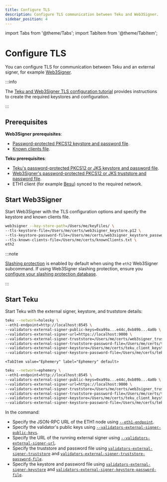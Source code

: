 ```yaml
---
title: Configure TLS
description: Configure TLS communication between Teku and Web3Signer.
sidebar_position: 4
---
```


import Tabs from '@theme/Tabs';
import TabItem from '@theme/TabItem';

# Configure TLS

You can configure TLS for communication between Teku and an external signer, for example [Web3Signer].

:::info

The [Teku and Web3Signer TLS configuration tutorial] provides instructions to create the required keystores and configuration.

:::

## Prerequisites

**Web3Signer prerequisites**:

- [Password-protected PKCS12 keystore and password file].
- [Known clients file].

**Teku prerequisites**:

- [Teku's password-protected PKCS12 or JKS keystore and password file].
- [Web3Signer's password-protected PKCS12 or JKS truststore and password file].
- ETH1 client (for example [Besu]) synced to the required network.

## Start Web3Signer

Start Web3Signer with the TLS configuration options and specify the keystore and known clients file.

```bash
web3signer --key-store-path=/Users/me/keyFiles/ \
--tls-keystore-file=/Users/me/certs/web3signer_keystore.p12 \
--tls-keystore-password-file=/Users/me/certs/web3signer_keystore_password.txt \
--tls-known-clients-file=/Users/me/certs/knownClients.txt \
eth2
```

:::note

[Slashing protection] is enabled by default when using the `eth2` Web3Signer subcommand. If using Web3Signer slashing protection, ensure you [configure your slashing protection database].

:::

## Start Teku

Start Teku with the external signer, keystore, and truststore details:

<Tabs>
  <TabItem value="Holesky" label="Holesky" default>

```bash
teku --network=holesky \
--eth1-endpoint=http://localhost:8545 \
--validators-external-signer-public-keys=0xa99a...e44c,0xb89b...4a0b \
--validators-external-signer-url=https://localhost:9000 \
--validators-external-signer-truststore=/Users/me/certs/web3signer_truststore.p12 \
--validators-external-signer-truststore-password-file=/Users/me/certs/truststore_pass.txt \
--validators-external-signer-keystore=/Users/me/certs/teku_client_keystore.p12 \
--validators-external-signer-keystore-password-file=/Users/me/certs/teku_keystore_password.txt
```
  </TabItem>

    <TabItem value="Ephemery" label="Ephemery" default>

```bash
teku --network=ephemery \
--eth1-endpoint=http://localhost:8545 \
--validators-external-signer-public-keys=0xa99a...e44c,0xb89b...4a0b \
--validators-external-signer-url=https://localhost:9000 \
--validators-external-signer-truststore=/Users/me/certs/web3signer_truststore.p12 \
--validators-external-signer-truststore-password-file=/Users/me/certs/truststore_pass.txt \
--validators-external-signer-keystore=/Users/me/certs/teku_client_keystore.p12 \
--validators-external-signer-keystore-password-file=/Users/me/certs/teku_keystore_password.txt
```
  </TabItem>
</Tabs>
In the command:

- Specify the JSON-RPC URL of the ETH1 node using [`--eth1-endpoint`](../../reference/cli/index.md#eth1-endpoint-eth1-endpoints).
- Specify the validator's public keys using [`--validators-external-signer-public-keys`](../../reference/cli/index.md#validators-external-signer-public-keys).
- Specify the URL of the running external signer using [`--validators-external-signer-url`](../../reference/cli/index.md#validators-external-signer-url).
- Specify the truststore and password file using [`validators-external-signer-truststore`](../../reference/cli/index.md#validators-external-signer-truststore) and [`validators-external-signer-truststore-password-file`](../../reference/cli/index.md#validators-external-signer-truststore-password-file).
- Specify the keystore and password file using [`validators-external-signer-keystore`](../../reference/cli/index.md#validators-external-signer-keystore) and [`validators-external-signer-keystore-password-file`](../../reference/cli/index.md#validators-external-signer-keystore-password-file).

<!-- links -->

[Web3Signer]: https://docs.web3signer.consensys.net/en/latest/
[Teku and Web3Signer TLS configuration tutorial]: ../../tutorials/configure-external-signer-tls.md
[Password-protected PKCS12 keystore and password file]: ../../tutorials/configure-external-signer-tls.md#web3signer-keystore-and-password-file
[Known clients file]: ../../tutorials/configure-external-signer-tls.md#3-create-the-known-clients-file
[Teku's password-protected PKCS12 or JKS keystore and password file]: ../../tutorials/configure-external-signer-tls.md#teku-keystore-and-password-file
[Web3Signer's password-protected PKCS12 or JKS truststore and password file]: ../../tutorials/configure-external-signer-tls.md#2-create-the-truststore-and-password-file
[Besu]: https://besu.hyperledger.org/stable/public-networks/get-started/install
[Slashing protection]: https://docs.web3signer.consensys.net/en/latest/concepts/slashing-protection/
[configure your slashing protection database]: https://docs.web3signer.consensys.net/en/latest/HowTo/Configure-Slashing-Protection/
